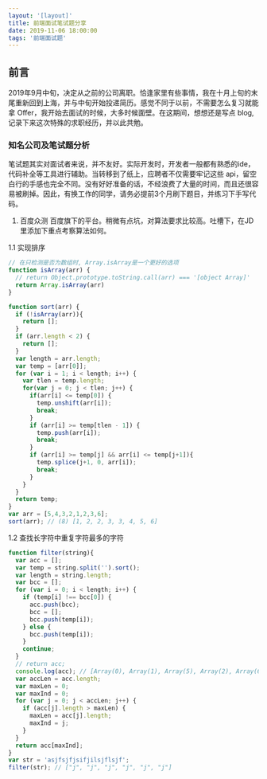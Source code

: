 ```yaml
---
layout: '[layout]'
title: 前端面试笔试题分享
date: 2019-11-06 18:00:00
tags: '前端面试题'
---
```

## 前言

2019年9月中旬，决定从之前的公司离职。恰逢家里有些事情，我在十月上旬的末尾重新回到上海，并与中旬开始投递简历。感觉不同于以前，不需要怎么复习就能拿 Offer，我开始去面试的时候，大多时候面壁。在这期间，想想还是写点 blog, 记录下来这次特殊的求职经历，并以此共勉。

### 知名公司及笔试题分析
笔试题其实对面试者来说，并不友好。实际开发时，开发者一般都有熟悉的ide，代码补全等工具进行辅助。当转移到了纸上，应聘者不仅需要牢记这些 api，留空白行的手感也完全不同。没有好好准备的话，不经浪费了大量的时间，而且还很容易被刷掉。因此，有换工作的同学，请务必提前3个月刷下题目，并练习下手写代码。

1. 百度众测
百度旗下的平台。稍微有点坑，对算法要求比较高。吐槽下，在JD里添加下重点考察算法如何。

1.1 实现排序
```javascript
// 在只检测是否为数组时, Array.isArray是一个更好的选项
function isArray(arr) {
  // return Object.prototype.toString.call(arr) === '[object Array]'
  return Array.isArray(arr)
}

function sort(arr) {
  if (!isArray(arr)){
    return [];
  }
  if (arr.length < 2) {
    return [];
  }
  var length = arr.length;
  var temp = [arr[0]];
  for (var i = 1; i < length; i++) {
    var tlen = temp.length;
    for(var j = 0; j < tlen; j++) {
      if(arr[i] <= temp[0]) {
        temp.unshift(arr[i]);
        break;
      }
      if (arr[i] >= temp[tlen - 1]) {
        temp.push(arr[i]);
        break;
      }
      if (arr[i] >= temp[j] && arr[i] <= temp[j+1]){
        temp.splice(j+1, 0, arr[i]);
        break;
      }
    }
  }
  return temp;
}
var arr = [5,4,3,2,1,2,3,6];
sort(arr); // (8) [1, 2, 2, 3, 3, 4, 5, 6]
```

1.2 查找长字符中重复字符最多的字符
```javascript
function filter(string){
  var acc = [];
  var temp = string.split('').sort();
  var length = string.length;
  var bcc = [];
  for (var i = 0; i < length; i++) {
    if (temp[i] !== bcc[0]) {
      acc.push(bcc);
      bcc = [];
      bcc.push(temp[i]);
    } else {
      bcc.push(temp[i]);
    }
    continue;
  }
  // return acc;
  console.log(acc); // [Array(0), Array(1), Array(5), Array(2), Array(6), Array(2)]
  var accLen = acc.length;
  var maxLen = 0;
  var maxInd = 0;
  for (var j = 0; j < accLen; j++) {
    if (acc[j].length > maxLen) {
      maxLen = acc[j].length;
      maxInd = j;
    }
  }
  return acc[maxInd];
}
var str = 'asjfsjfjsifjilsjflsjf';
filter(str); // ["j", "j", "j", "j", "j", "j"]
```


